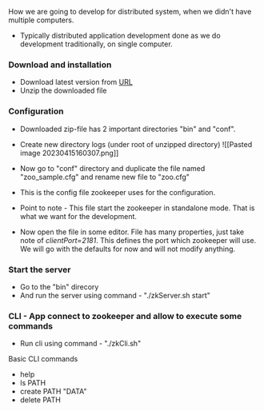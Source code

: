 How we are going to develop for distributed system, when we didn't have multiple computers. 
- Typically distributed application development done as we do development traditionally, on single computer.

### Download and installation
- Download latest version from [URL](https://zookeeper.apache.org/releases.html)
- Unzip the downloaded file

### Configuration
- Downloaded zip-file has 2 important directories "bin" and "conf".
- Create new directory logs (under root of unzipped directory)
![[Pasted image 20230415160307.png]]

- Now go to "conf" directory and duplicate the file named "zoo_sample.cfg" and rename new file to "zoo.cfg"
- This is the config file zookeeper uses for the configuration.
- Point to note - This file start the zookeeper in standalone mode. That is what we want for the development.
- Now open the file in some editor. File has many properties, just take note of _clientPort=2181_. This defines the port which zookeeper will use. We will go with the defaults for now and will not modify anything.

### Start the server

- Go to the "bin" direcory
- And run the server using command - "./zkServer.sh start"

### CLI - App connect to zookeeper and allow to execute some commands

- Run cli using command - "./zkCli.sh"

Basic CLI commands
- help
- ls PATH
- create PATH "DATA"
- delete PATH

